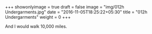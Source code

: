 +++
showonlyimage = true
draft = false
image = "img/012h Undergarments.jpg"
date = "2016-11-05T18:25:22+05:30"
title = "012h Undergarments"
weight = 0
+++

And I would walk 10,000 miles.


